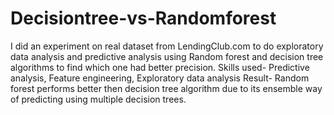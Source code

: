 # Decisiontree-vs-Randomforest
I did an experiment on real dataset from LendingClub.com to do exploratory data analysis and predictive analysis using Random forest and decision tree algorithms to find which one had better precision.
Skills used- Predictive analysis, Feature engineering, Exploratory data analysis
Result- Random forest performs better then decision tree algorithm due to its ensemble way of predicting using multiple decision trees.
